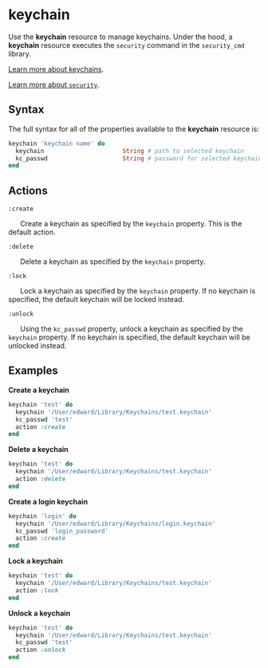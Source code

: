 keychain
=========

Use the **keychain** resource to manage keychains.
Under the hood, a **keychain** resource executes the `security`
command in the `security_cmd` library.

[Learn more about keychains](https://support.apple.com/kb/PH20093?locale=en_US).

[Learn more about `security`](https://developer.apple.com/legacy/library/documentation/Darwin/Reference/ManPages/man1/security.1.html).

Syntax
------

The full syntax for all of the properties available to the **keychain** resource
is:

```ruby
keychain 'keychain name' do
  keychain                      String # path to selected keychain
  kc_passwd                     String # password for selected keychain
end
```

Actions
-------

`:create`

&nbsp;&nbsp;&nbsp;&nbsp;&nbsp;&nbsp;Create a keychain as specified by
the `keychain` property. This is the default action.

`:delete`

&nbsp;&nbsp;&nbsp;&nbsp;&nbsp;&nbsp;Delete a keychain as specified by
the `keychain` property. 

`:lock`

&nbsp;&nbsp;&nbsp;&nbsp;&nbsp;&nbsp;Lock a keychain as specified by
the `keychain` property. If no keychain is specified, the default keychain 
will be locked instead. 

`:unlock`

&nbsp;&nbsp;&nbsp;&nbsp;&nbsp;&nbsp;Using the `kc_passwd` property, unlock a 
keychain as specified by the `keychain` property. If no keychain is specified, 
the default keychain will be unlocked instead. 



Examples
--------

**Create a keychain**

```ruby
keychain 'test' do
  keychain '/User/edward/Library/Keychains/test.keychain'
  kc_passwd 'test'
  action :create
end
```

**Delete a keychain**

```ruby
keychain 'test' do
  keychain '/User/edward/Library/Keychains/test.keychain'
  action :delete
end
```

**Create a login keychain**

```ruby
keychain 'login' do
  keychain '/User/edward/Library/Keychains/login.keychain'
  kc_passwd 'login_password'
  action :create
end
```

**Lock a keychain**

```ruby
keychain 'test' do
  keychain '/User/edward/Library/Keychains/test.keychain'
  action :lock
end
```

**Unlock a keychain**

```ruby
keychain 'test' do
  keychain '/User/edward/Library/Keychains/test.keychain'
  kc_passwd 'test'
  action :unlock
end
```

